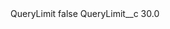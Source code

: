 <?xml version="1.0" encoding="UTF-8"?>
<CustomMetadata xmlns="http://soap.sforce.com/2006/04/metadata" xmlns:xsi="http://www.w3.org/2001/XMLSchema-instance" xmlns:xsd="http://www.w3.org/2001/XMLSchema">
    <label>QueryLimit</label>
    <protected>false</protected>
    <values>
        <field>QueryLimit__c</field>
        <value xsi:type="xsd:double">30.0</value>
    </values>
</CustomMetadata>
